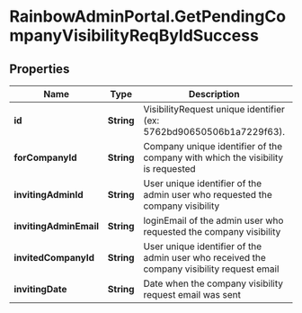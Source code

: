 # RainbowAdminPortal.GetPendingCompanyVisibilityReqByIdSuccess

## Properties

Name | Type | Description | Notes
------------ | ------------- | ------------- | -------------
**id** | **String** | VisibilityRequest unique identifier (ex: 5762bd90650506b1a7229f63). | 
**forCompanyId** | **String** | Company unique identifier of the company with which the visibility is requested | 
**invitingAdminId** | **String** | User unique identifier of the admin user who requested the company visibility | 
**invitingAdminEmail** | **String** | loginEmail of the admin user who requested the company visibility | 
**invitedCompanyId** | **String** | User unique identifier of the admin user who received the company visibility request email | 
**invitingDate** | **String** | Date when the company visibility request email was sent | 


